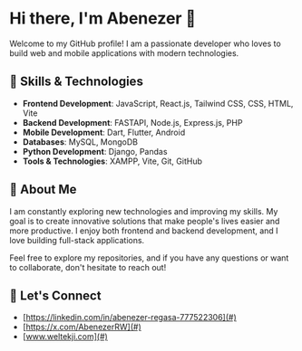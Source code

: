 # Hi there, I'm Abenezer 👋

Welcome to my GitHub profile! I am a passionate developer who loves to build web and mobile applications with modern technologies.

## 🔧 Skills & Technologies

- **Frontend Development**: JavaScript, React.js, Tailwind CSS, CSS, HTML, Vite
- **Backend Development**: FASTAPI, Node.js, Express.js, PHP
- **Mobile Development**: Dart, Flutter, Android
- **Databases**: MySQL, MongoDB
- **Python Development**: Django, Pandas
- **Tools & Technologies**: XAMPP, Vite, Git, GitHub

## 🚀 About Me

I am constantly exploring new technologies and improving my skills. My goal is to create innovative solutions that make people's lives easier and more productive. I enjoy both frontend and backend development, and I love building full-stack applications.

Feel free to explore my repositories, and if you have any questions or want to collaborate, don't hesitate to reach out!

## 📣 Let's Connect

- [https://linkedin.com/in/abenezer-regasa-777522306](#)
- [https://x.com/AbenezerRW](#)
- [www.weltekji.com](#)
